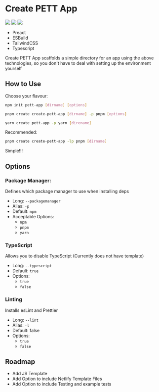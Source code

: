 # Create PETT App

[<img src="https://badgen.net/npm/v/create-pett-app">](https://www.npmjs.com/package/create-pett-app) <img src="https://badgen.net/badge/types/ready/blue?icon=typescript"> <img src="https://badgen.net/npm/dt/create-pett-app" >

- Preact
- ESBuild
- TailwindCSS
- Typescript

Create PETT App scaffolds a simple directory for an app using the above technologies, so you don't have to deal with setting up the environment yourself

## How to Use

Choose your flavour:

```bash
npm init pett-app [dirname] [options]

pnpm create create-pett-app [dirname] -p pnpm [options]

yarn create pett-app -p yarn [direname]
```

Recommended:

```bash
pnpm create create-pett-app -lp pnpm [dirname]
```

Simple!!!

## Options

### Package Manager:

Defines which package manager to use when installing deps

- Long: `--packagemanager`
- Alias: `-p`
- Default: `npm`
- Acceptable Options:
  - `npm`
  - `pnpm`
  - `yarn`

### TypeScript

Allows you to disable TypeScript (Currently does not have template)

- Long: `--typescript`
- Default: `true`
- Options:
  - `true`
  - `false`

### Linting

Installs esLint and Prettier

- Long: `--lint`
- Alias: `-l`
- Default: false
- Options:
  - `true`
  - `false`

## Roadmap

- Add JS Template
- Add Option to include Netlify Template Files
- Add Option to include Testing and example tests
